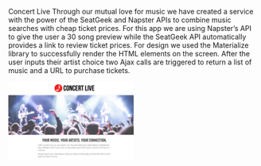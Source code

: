 Concert Live
Through our mutual love for music we have created a service with the power of the SeatGeek and Napster APIs to combine music searches with cheap ticket prices. 
For this app we are using Napster’s API to give the user a 30 song preview while the SeatGeek API automatically provides a link to review ticket prices. 
For design we used the Materialize library to successfully render the HTML elements on the screen. 
After the user inputs their artist choice two Ajax calls are triggered to return a list of music and a URL to purchase tickets.

<a href="https://joshehenry.github.io/Project-1/"><img src="https://github.com/joshehenry/Project-1/blob/master/images/Snapshot.JPG" alt="Concert Live" style="width: 50%; height: 50%;"></a>
